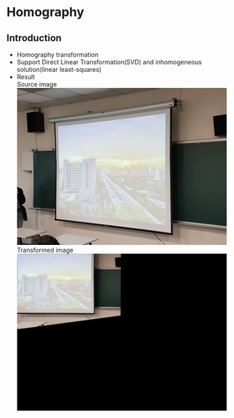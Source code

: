 # Homography
## Introduction
* Homography transformation
* Support Direct Linear Transformation(SVD) and inhomogeneous solution(linear least-squares) 
* Result  
Source image
![image](https://github.com/shibarain666/Homography/blob/main/sample_imgs/src_img.jpg)
Transformed image  
![image](https://github.com/shibarain666/Homography/blob/main/sample_imgs/Transformed_img.jpg)
